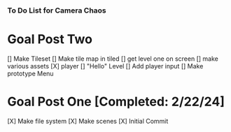 ### To Do List for Camera Chaos

# Goal Post Two
[] Make Tileset 
[] Make tile map in tiled
[] get level one on screen
[] make various assets
    [X] player
    [] "Hello" Level
[] Add player input
[] Make prototype Menu

# Goal Post One [Completed: 2/22/24]
[X] Make file system
[X] Make scenes
[X] Initial Commit